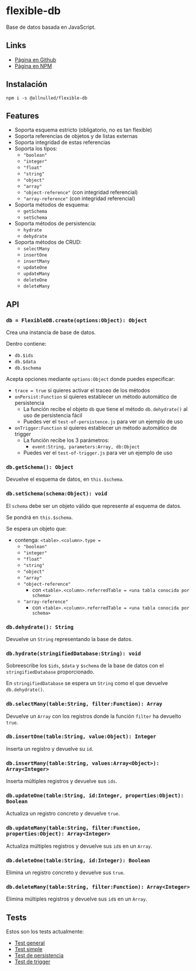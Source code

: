 # flexible-db

Base de datos basada en JavaScript.

## Links

- [Página en Github](https://github.com/allnulled/flexible-db)
- [Página en NPM](https://www.npmjs.com/package/@allnulled/flexible-db)

## Instalación

```
npm i -s @allnulled/flexible-db
```

## Features

- Soporta esquema estricto (obligatorio, no es tan flexible)
- Soporta referencias de objetos y de listas externas
- Soporta integridad de estas referencias
- Soporta los tipos:
   - `"boolean"`
   - `"integer"`
   - `"float"`
   - `"string"`
   - `"object"`
   - `"array"`
   - `"object-reference"` (con integridad referencial)
   - `"array-reference"` (con integridad referencial)
- Soporta métodos de esquema:
   - `getSchema`
   - `setSchema`
- Soporta métodos de persistencia:
   - `hydrate`
   - `dehydrate`
- Soporta métodos de CRUD:
   - `selectMany`
   - `insertOne`
   - `insertMany`
   - `updateOne`
   - `updateMany`
   - `deleteOne`
   - `deleteMany`

## API

### `db = FlexibleDB.create(options:Object): Object`

Crea una instancia de base de datos.

Dentro contiene:

- `db.$ids`
- `db.$data`
- `db.$schema`

Acepta opciones mediante `options:Object` donde puedes especificar:

- `trace = true` si quieres activar el traceo de los métodos
- `onPersist:Function` si quieres establecer un método automático de persistencia
   - La función recibe el objeto `db` que tiene el método `db.dehydrate()` al uso de persistencia fácil
   - Puedes ver el `test-of-persistence.js` para ver un ejemplo de uso
- `onTrigger:Function` si quieres establecer un método automático de trigger
   - La función recibe los 3 parámetros:
      - `event:String, parameters:Array, db:Object`
   - Puedes ver el `test-of-trigger.js` para ver un ejemplo de uso

### `db.getSchema(): Object`

Devuelve el esquema de datos, en `this.$schema`.

### `db.setSchema(schema:Object): void`

El `schema` debe ser un objeto válido que represente al esquema de datos.

Se pondrá en `this.$schema`.

Se espera un objeto que:
  - contenga: `<table>.<column>.type = `
     - `"boolean"`
     - `"integer"`
     - `"float"`
     - `"string"`
     - `"object"`
     - `"array"`
     - `"object-reference"`
        - con `<table>.<column>.referredTable = <una tabla conocida por schema>`
     - `"array-reference"`
        - con `<table>.<column>.referredTable = <una tabla conocida por schema>`

### `db.dehydrate(): String`

Devuelve un `String` representando la base de datos.

### `db.hydrate(stringifiedDatabase:String): void`

Sobreescribe los `$ids`, `$data` y `$schema` de la base de datos con el `stringifiedDatabase` proporcionado.

En `stringifiedDatabase` se espera un `String` como el que devuelve `db.dehydrate()`.

### `db.selectMany(table:String, filter:Function): Array`

Devuelve un `Array` con los registros donde la función `filter` ha devuelto `true`.

### `db.insertOne(table:String, value:Object): Integer`

Inserta un registro y devuelve su `id`.

### `db.insertMany(table:String, values:Array<Object>): Array<Integer>`

Inserta múltiples registros y devuelve sus `ids`.

### `db.updateOne(table:String, id:Integer, properties:Object): Boolean`

Actualiza un registro concreto y devuelve `true`.

### `db.updateMany(table:String, filter:Function, properties:Object): Array<Integer>`

Actualiza múltiples registros y devuelve sus `id`s en un `Array`.

### `db.deleteOne(table:String, id:Integer): Boolean`

Elimina un registro concreto y devuelve sus `true`.

### `db.deleteMany(table:String, filter:Function): Array<Integer>`

Elimina múltiples registros y devuelve sus `id`s en un `Array`.

## Tests

Estos son los tests actualmente:

- [Test general](./test.js)
- [Test simple](./test-on-readme.js)
- [Test de persistencia](./test-of-persistence.js)
- [Test de trigger](./test-of-trigger.js)

